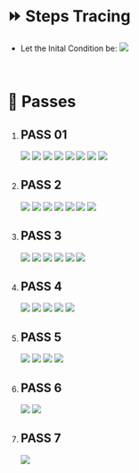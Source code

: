 # ⏩ Steps Tracing
- Let the Inital Condition be:
    <img src="../Resources/BubbleSort/BubbleSortPass00Step00.svg">

&nbsp;
#  🔢  Passes
1. ## PASS 01
    <img src="../Resources/BubbleSort/BubbleSortPass01Step01.svg">
    <img src="../Resources/BubbleSort/BubbleSortPass01Step02.svg">
    <img src="../Resources/BubbleSort/BubbleSortPass01Step03.svg">
    <img src="../Resources/BubbleSort/BubbleSortPass01Step04.svg">
    <img src="../Resources/BubbleSort/BubbleSortPass01Step05.svg">
    <img src="../Resources/BubbleSort/BubbleSortPass01Step06.svg">
    <img src="../Resources/BubbleSort/BubbleSortPass01Step07.svg">
    <img src="../Resources/BubbleSort/BubbleSortPass01Step07.5.svg">
2. ## PASS 2
    <img src="../Resources/BubbleSort/BubbleSortPass02Step01.svg">
    <img src="../Resources/BubbleSort/BubbleSortPass02Step02.svg">
    <img src="../Resources/BubbleSort/BubbleSortPass02Step03.svg">
    <img src="../Resources/BubbleSort/BubbleSortPass02Step04.svg">
    <img src="../Resources/BubbleSort/BubbleSortPass02Step05.svg">
    <img src="../Resources/BubbleSort/BubbleSortPass02Step06.svg">
    <img src="../Resources/BubbleSort/BubbleSortPass02Step06.5.svg">
3. ## PASS 3
    <img src="../Resources/BubbleSort/BubbleSortPass03Step01.svg">
    <img src="../Resources/BubbleSort/BubbleSortPass03Step02.svg">
    <img src="../Resources/BubbleSort/BubbleSortPass03Step03.svg">
    <img src="../Resources/BubbleSort/BubbleSortPass03Step04.svg">
    <img src="../Resources/BubbleSort/BubbleSortPass03Step05.svg">
    <img src="../Resources/BubbleSort/BubbleSortPass03Step05.5.svg">
4. ## PASS 4
    <img src="../Resources/BubbleSort/BubbleSortPass04Step01.svg">
    <img src="../Resources/BubbleSort/BubbleSortPass04Step02.svg">
    <img src="../Resources/BubbleSort/BubbleSortPass04Step03.svg">
    <img src="../Resources/BubbleSort/BubbleSortPass04Step04.svg">
    <img src="../Resources/BubbleSort/BubbleSortPass04Step04.5.svg">
5. ## PASS 5
    <img src="../Resources/BubbleSort/BubbleSortPass05Step01.svg">
    <img src="../Resources/BubbleSort/BubbleSortPass05Step02.svg">
    <img src="../Resources/BubbleSort/BubbleSortPass05Step03.svg">
    <img src="../Resources/BubbleSort/BubbleSortPass05Step03.5.svg">
6. ## PASS 6
    <img src="../Resources/BubbleSort/BubbleSortPass06Step01.svg">
    <img src="../Resources/BubbleSort/BubbleSortPass06Step02.svg">
7. ## PASS 7
    <img src="../Resources/BubbleSort/BubbleSortPass07Step01.svg">
